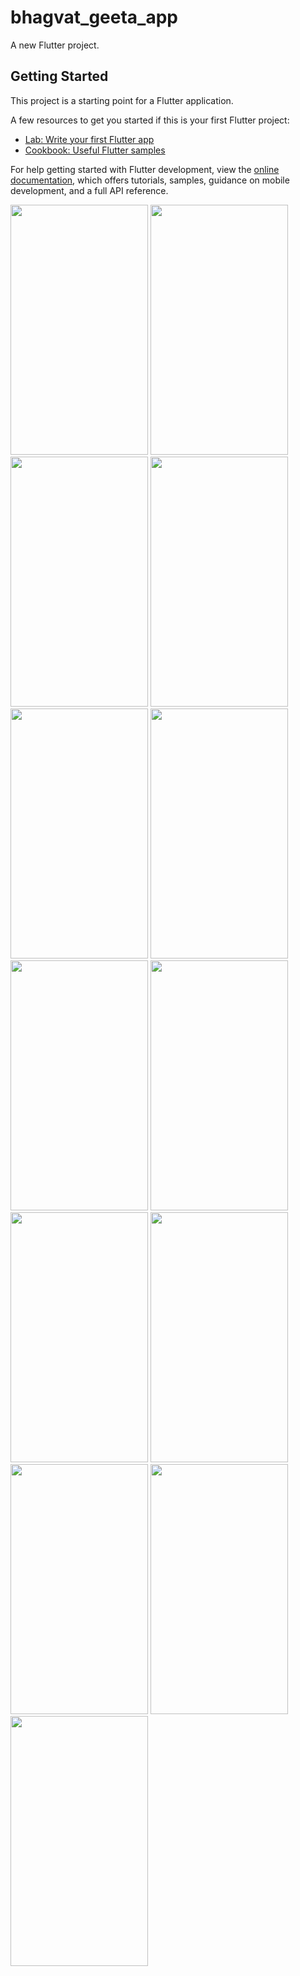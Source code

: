 # bhagvat_geeta_app

A new Flutter project.

## Getting Started

This project is a starting point for a Flutter application.

A few resources to get you started if this is your first Flutter project:

- [Lab: Write your first Flutter app](https://docs.flutter.dev/get-started/codelab)
- [Cookbook: Useful Flutter samples](https://docs.flutter.dev/cookbook)

For help getting started with Flutter development, view the
[online documentation](https://docs.flutter.dev/), which offers tutorials,
samples, guidance on mobile development, and a full API reference.


<p> 
  <img src = "https://github.com/vkachhadiya25/bhagvat_geeta_app_1/assets/131163362/85ddda19-6503-4fda-86d0-55ad98021c23" height = "400" width = "220">
    <img src = "https://github.com/vkachhadiya25/bhagvat_geeta_app_1/assets/131163362/4339c724-c4a1-44ee-8eff-76bb49be92a6" height = "400" width = "220">
  <img src = "https://github.com/vkachhadiya25/bhagvat_geeta_app_1/assets/131163362/08b94dbb-fb3d-45a3-bad0-519a13c8590d" height = "400" width = "220">
  <img src = "https://github.com/vkachhadiya25/bhagvat_geeta_app_1/assets/131163362/9801f1b4-38ee-4fd5-9a93-19dd0fdab8aa" height = "400" width = "220">
  <img src = "https://github.com/vkachhadiya25/bhagvat_geeta_app_1/assets/131163362/a9bfc0ae-67f6-472e-bc75-89eee057d6da" height = "400" width = "220">
  <img src = "https://github.com/vkachhadiya25/bhagvat_geeta_app_1/assets/131163362/27aae036-5529-4f47-af20-25482eab9f97" height = "400" width = "220">
  <img src = "https://github.com/vkachhadiya25/bhagvat_geeta_app_1/assets/131163362/218c2fc8-e25f-4a9e-bcd2-5b54c9810f96" height = "400" width = "220">
  <img src = "https://github.com/vkachhadiya25/bhagvat_geeta_app_1/assets/131163362/c260faf0-5b6d-418a-9d77-72eb80f2c16c" height = "400" width = "220">
  <img src = "https://github.com/vkachhadiya25/bhagvat_geeta_app_1/assets/131163362/016620b3-2805-44a7-bb96-03c8137a73a9" height = "400" width = "220">
  <img src = "https://github.com/vkachhadiya25/bhagvat_geeta_app_1/assets/131163362/09b23b18-3c1e-48d2-b6bf-58beddfb1a89" height = "400" width = "220">
  <img src = "https://github.com/vkachhadiya25/bhagvat_geeta_app_1/assets/131163362/cd22054f-229f-4045-b712-c7b75fa600b3" height = "400" width = "220">
    <img src = "https://github.com/vkachhadiya25/bhagvat_geeta_app_1/assets/131163362/570243cf-6699-4a56-aa0e-e4fb91345579" height = "400" width = "220">
  <img src = "https://github.com/vkachhadiya25/bhagvat_geeta_app_1/assets/131163362/19b0709b-3045-4ac7-ae7a-9228b46a3154" height = "400" width = "220">



</p>
